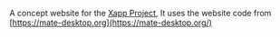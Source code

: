 A concept website for the [Xapp Project](https://github.com/xapp-project), It uses the website code from [https://mate-desktop.org](https://mate-desktop.org/)
